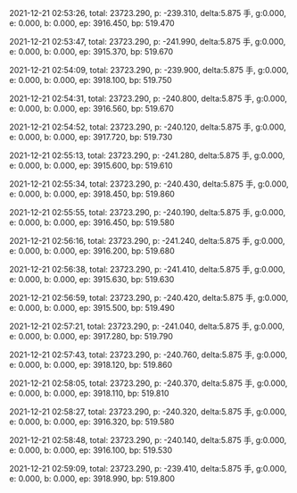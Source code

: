 2021-12-21 02:53:26, total: 23723.290, p: -239.310, delta:5.875 手, g:0.000, e: 0.000, b: 0.000, ep: 3916.450, bp: 519.470

2021-12-21 02:53:47, total: 23723.290, p: -241.990, delta:5.875 手, g:0.000, e: 0.000, b: 0.000, ep: 3915.370, bp: 519.670

2021-12-21 02:54:09, total: 23723.290, p: -239.900, delta:5.875 手, g:0.000, e: 0.000, b: 0.000, ep: 3918.100, bp: 519.750

2021-12-21 02:54:31, total: 23723.290, p: -240.800, delta:5.875 手, g:0.000, e: 0.000, b: 0.000, ep: 3916.560, bp: 519.670

2021-12-21 02:54:52, total: 23723.290, p: -240.120, delta:5.875 手, g:0.000, e: 0.000, b: 0.000, ep: 3917.720, bp: 519.730

2021-12-21 02:55:13, total: 23723.290, p: -241.280, delta:5.875 手, g:0.000, e: 0.000, b: 0.000, ep: 3915.600, bp: 519.610

2021-12-21 02:55:34, total: 23723.290, p: -240.430, delta:5.875 手, g:0.000, e: 0.000, b: 0.000, ep: 3918.450, bp: 519.860

2021-12-21 02:55:55, total: 23723.290, p: -240.190, delta:5.875 手, g:0.000, e: 0.000, b: 0.000, ep: 3916.450, bp: 519.580

2021-12-21 02:56:16, total: 23723.290, p: -241.240, delta:5.875 手, g:0.000, e: 0.000, b: 0.000, ep: 3916.200, bp: 519.680

2021-12-21 02:56:38, total: 23723.290, p: -241.410, delta:5.875 手, g:0.000, e: 0.000, b: 0.000, ep: 3915.630, bp: 519.630

2021-12-21 02:56:59, total: 23723.290, p: -240.420, delta:5.875 手, g:0.000, e: 0.000, b: 0.000, ep: 3915.500, bp: 519.490

2021-12-21 02:57:21, total: 23723.290, p: -241.040, delta:5.875 手, g:0.000, e: 0.000, b: 0.000, ep: 3917.280, bp: 519.790

2021-12-21 02:57:43, total: 23723.290, p: -240.760, delta:5.875 手, g:0.000, e: 0.000, b: 0.000, ep: 3918.120, bp: 519.860

2021-12-21 02:58:05, total: 23723.290, p: -240.370, delta:5.875 手, g:0.000, e: 0.000, b: 0.000, ep: 3918.110, bp: 519.810

2021-12-21 02:58:27, total: 23723.290, p: -240.320, delta:5.875 手, g:0.000, e: 0.000, b: 0.000, ep: 3916.320, bp: 519.580

2021-12-21 02:58:48, total: 23723.290, p: -240.140, delta:5.875 手, g:0.000, e: 0.000, b: 0.000, ep: 3916.100, bp: 519.530

2021-12-21 02:59:09, total: 23723.290, p: -239.410, delta:5.875 手, g:0.000, e: 0.000, b: 0.000, ep: 3918.990, bp: 519.800
